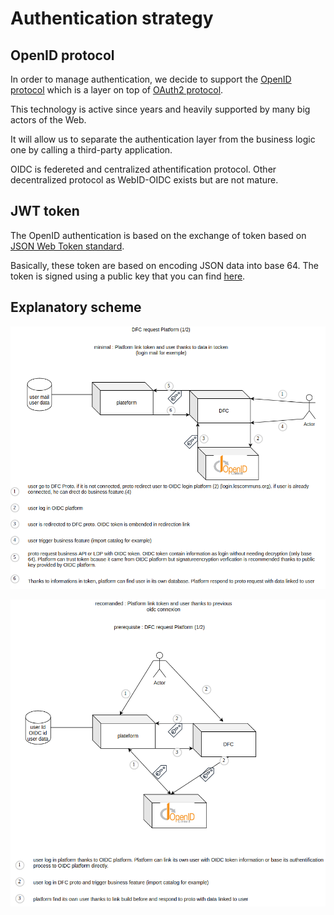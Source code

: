 # Authentication strategy

## OpenID protocol

In order to manage authentication, we decide to support the [OpenID protocol](https://openid.net/connect/) which is a layer on top of [OAuth2 protocol](https://oauth.net/2/).

This technology is active since years and heavily supported by many big actors of the Web.

It will allow us to separate the authentication layer from the business logic one by calling a third-party application.

OIDC is federeted and centralized athentification protocol. Other decentralized protocol as WebID-OIDC exists but are not mature.

## JWT token

The OpenID authentication is based on the exchange of token based on [JSON Web Token standard](https://jwt.io/).

Basically, these token are based on encoding JSON data into base 64. The token is signed using a public key that you can find [here](https://simonlouvet.github.io/config-private/DFC-Proto/config.json).

## Explanatory scheme

![Platform Authentificaiton not OIDC driven](../.gitbook/assets/selection_622.png)

![Platform Authentificaiton OIDC driven](../.gitbook/assets/selection_624.png)

